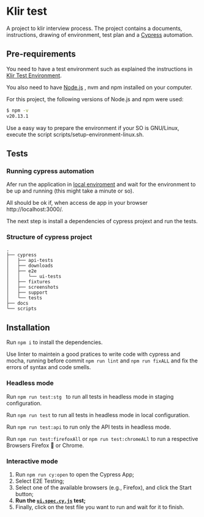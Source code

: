 # Klir test

A project to klir interview process. The project contains a documents, instructions, drawing of environment, test plan and a [Cypress](https://cypress.io) automation.

## Pre-requirements

You need to have a test environment such as explained the instructions in [Klir Test Environment](https://github.com/vardhinikumar2023/Klir_interview/blob/master/TestEnvironment.md).

You also need to have [Node.js](https://nodejs.org/) , nvm and npm installed on your computer.

For this project, the following versions of Node.js and npm were used:

```sh
$ npm -v
v20.13.1 
```
Use a easy way to prepare the environment if your SO is GNU/Linux, execute the script scripts/setup-environment-linux.sh.

## Tests
### Running cypress automation

Afer run the application in [local enviroment](https://github.com/vardhinikumar2023/Klir_interview/blob/master/TestEnvironment.md#how-to-run-it) and wait for the environment to be up and running (this might take a minute or so).

All should be ok if, when access de app in your browser http://localhost:3000/. 

The next step is install a dependencies of cypress projext and run the tests.

### Structure of cypress project
```
.
├── cypress
│   ├── api-tests
│   ├── downloads
│   ├── e2e
│   │   └── ui-tests
│   ├── fixtures
│   ├── screenshots
│   ├── support
│   └── tests
├── docs
└── scripts
```

## Installation

Run `npm i` to install the dependencies.

Use linter to maintein a good pratices to write code with cypress and mocha, running before commit `npm run lint` and `npm run fixALL` and fix the errors of syntax and code smells.

### Headless mode

Run `npm run test:stg ` to run all tests in headless mode in staging configuration.

Run `npm run test` to run all tests in headless mode in local configuration.

Run `npm run test:api` to run only the API tests in headless mode.

Run `npm run test:firefoxAll` or `npm run test:chromeALl` to run a respective Browsers Firefox 🦊 or Chrome.

### Interactive mode

1. Run `npm run cy:open` to open the Cypress App;
2. Select E2E Testing;
3. Select one of the available browsers (e.g., Firefox), and click the Start button;
4. **Run the [`ui.spec.cy.js`](cypress/e2e/ui-tests/ui-elements.spec.cy.js) test;**
5. Finally, click on the test file you want to run and wait for it to finish.

